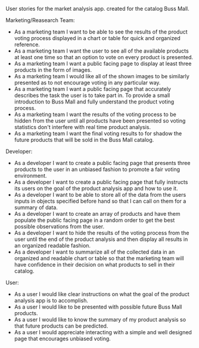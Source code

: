 
User stories for the market analysis app. created for the catalog Buss Mall.


Marketing/Reasearch Team:
- As a marketing team I want to be able to see the results of the product voting process displayed in a chart or table for quick and organized reference.
- As a marketing team I want the user to see all of the available products at least one time so that an option to vote on every product is presented.
- As a marketing team I want a public facing page to display at least three products in the form of images.
- As a marketing team I would like all of the shown images to be similarly presented as to not encourage voting in any particular way.
- As a marketing team I want a public facing page that accurately describes the task the user is to take part in.  To provide a small introduction to Buss Mall and fully understand the product voting process.  
- As a marketing team I want the results of the voting process to be hidden from the user until all products have been presented so voting statistics don't interfere with real time product analysis.
- As a marketing team I want the final voting results to for shadow the future products that will be sold in the Buss Mall catalog.

Developer:
- As a developer I want to create a public facing page that presents three products to the user in an unbiased fashion to promote a fair voting environment.
- As a developer I want to create a public facing page that fully instructs its users on the goal of the product analysis app and how to use it.
- As a developer I want to be able to store all of the data from the users inputs in objects specified before hand so that I can call on them for a summary of data.
- As a developer I want to create an array of products and have them populate the public facing page in a random order to get the best possible observations from the user.
- As a developer I want to hide the results of the voting process from the user until the end of the product analysis and then display all results in an organized readable fashion.
- As a developer I want to summarize all of the collected data in an organized and readable chart or table so that the marketing team will have confidence in their decision on what products to sell in their catalog.

User:
- As a user I would like clear instructions on what the goal of the product analysis app is to accomplish.
- As a user I would like to be presented with possible future Buss Mall products.
- As a user I would like to know the summary of my product analysis so that future products can be predicted.
- As a user I would appreciate interacting with a simple and well designed page that encourages unbiased voting.
